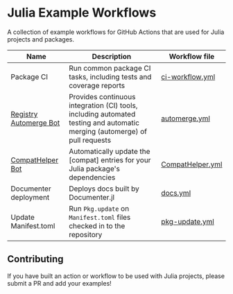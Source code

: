 # Julia Example Workflows

A collection of example workflows for GitHub Actions that are used for Julia projects and packages.

| Name | Description | Workflow file |
| --- | --- | --- |
| Package CI | Run common package CI tasks, including tests and coverage reports | [ci-workflow.yml](https://github.com/davidanthoff/StringBuilders.jl/blob/master/.github/workflows/ci-workflow.yml) |
| [Registry Automerge Bot](https://github.com/JuliaRegistries/RegistryCI.jl) | Provides continuous integration (CI) tools, including automated testing and automatic merging (automerge) of pull requests |  [automerge.yml](https://github.com/JuliaRegistries/General/blob/master/.github/workflows/automerge.yml)
| [CompatHelper Bot](https://github.com/bcbi/CompatHelper.jl) | Automatically update the [compat] entries for your Julia package's dependencies | [CompatHelper.yml](https://github.com/bcbi/CompatHelper.jl/blob/master/.github/workflows/CompatHelper.yml)
| Documenter deployment | Deploys docs built by Documenter.jl | [docs.yml](https://github.com/fredrikekre/Literate.jl/blob/master/.github/workflows/docs.yml)
| Update Manifest.toml | Run `Pkg.update` on `Manifest.toml` files checked in to the repository | [pkg-update.yml](https://github.com/tkf/Kaleido.jl/blob/master/.github/workflows/pkg-update.yml)

## Contributing

If you have built an action or workflow to be used with Julia projects, please submit a PR and add your examples!
